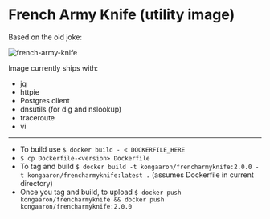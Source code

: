 # French Army Knife (utility image)

Based on the old joke:

![french-army-knife](https://user-images.githubusercontent.com/223486/113962353-62231e00-97dc-11eb-9856-59c32203f4cb.png)

Image currently ships with:

- jq
- httpie
- Postgres client
- dnsutils (for dig and nslookup)
- traceroute
- vi

***

* To build use `$ docker build - < DOCKERFILE_HERE`
* `$ cp Dockerfile-<version> Dockerfile`
* To tag and build `$ docker build -t kongaaron/frencharmyknife:2.0.0 -t kongaaron/frencharmyknife:latest .` (assumes Dockerfile in current directory)
* Once you tag and build, to upload `$ docker push kongaaron/frencharmyknife && docker push kongaaron/frencharmyknife:2.0.0`
